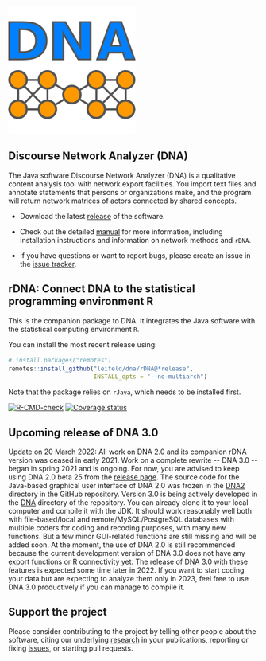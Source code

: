 ![](./DNA/src/icons/dna256.png)

## Discourse Network Analyzer (DNA)

The Java software Discourse Network Analyzer (DNA) is a qualitative content analysis tool with network export facilities. You import text files and annotate statements that persons or organizations make, and the program will return network matrices of actors connected by shared concepts.

- Download the latest [release](https://github.com/leifeld/dna/releases) of the software.

- Check out the detailed [manual](https://github.com/leifeld/dna/releases/download/v2.0-beta.24/dna-manual.pdf) for more information, including installation instructions and information on network methods and `rDNA`.

- If you have questions or want to report bugs, please create an issue in the [issue tracker](https://github.com/leifeld/dna/issues).

## rDNA: Connect DNA to the statistical programming environment R

This is the companion package to DNA. It integrates the Java software with the statistical computing environment `R`.

You can install the most recent release using:

``` r
# install.packages("remotes")
remotes::install_github("leifeld/dna/rDNA@*release",
                        INSTALL_opts = "--no-multiarch")
```

Note that the package relies on `rJava`, which needs to be installed first.

[![R-CMD-check](https://github.com/leifeld/dna/workflows/make/badge.svg)](https://github.com/leifeld/dna/actions) [![Coverage status](https://codecov.io/gh/leifeld/dna/branch/master/graph/badge.svg)](https://codecov.io/github/leifeld/dna?branch=master)

## Upcoming release of DNA 3.0

Update on 20 March 2022: All work on DNA 2.0 and its companion rDNA version was ceased in early 2021. Work on a complete rewrite -- DNA 3.0 -- began in spring 2021 and is ongoing. For now, you are advised to keep using DNA 2.0 beta 25 from the [release page](https://github.com/leifeld/dna/releases/tag/v2.0-beta.25). The source code for the Java-based graphical user interface of DNA 2.0 was frozen in the [DNA2](https://github.com/leifeld/dna/tree/master/DNA2) directory in the GitHub repository. Version 3.0 is being actively developed in the [DNA](https://github.com/leifeld/dna/tree/master/DNA) directory of the repository. You can already clone it to your local computer and compile it with the JDK. It should work reasonably well both with file-based/local and remote/MySQL/PostgreSQL databases with multiple coders for coding and recoding purposes, with many new functions. But a few minor GUI-related functions are still missing and will be added soon. At the moment, the use of DNA 2.0 is still recommended because the current development version of DNA 3.0 does not have any export functions or R connectivity yet. The release of DNA 3.0 with these features is expected some time later in 2022. If you want to start coding your data but are expecting to analyze them only in 2023, feel free to use DNA 3.0 productively if you can manage to compile it.

## Support the project

Please consider contributing to the project by telling other people about the software, citing our underlying [research](https://www.philipleifeld.com/publications) in your publications, reporting or fixing [issues](https://github.com/leifeld/issues), or starting pull requests.
